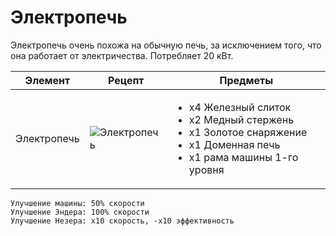 # Электропечь

Электропечь очень похожа на обычную печь, за исключением того, что она работает от электричества. Потребляет 20 кВт.

| Элемент     | Рецепт                                                      | Предметы                                                                                                                                                  |
| ----------- | ----------------------------------------------------------- | --------------------------------------------------------------------------------------------------------------------------------------------------------- |
| Электропечь | ![Электропечь](../../.gitbook/assets/electric\_furnace.png) | <ul><li>x4 Железный слиток</li><li>x2 Медный стержень</li><li>x1 Золотое снаряжение</li><li>x1 Доменная печь</li><li>x1 рама машины 1-го уровня</li></ul> |

```
Улучшение машины: 50% скорости
Улучшение Эндера: 100% скорости
Улучшение Незера: x10 скорость, -x10 эффективность 
```

